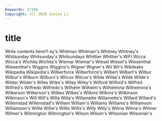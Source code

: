 ```yaml
---
Keywords: 27340
Copyright: (C) 2020 Junjie Li
---
```


# title

Write contents here!!!
ey's 
Whitman 
Whitman's 
Whitney 
Whitney's 
Whitsunday 
Whitsunday's 
Whitsundays 
Whittier 
Whittier's
WiFi 
Wicca 
Wicca's 
Wichita 
Wichita's 
Wiemar 
Wiemar's 
Wiesel 
Wiesel's 
Wiesenthal
Wiesenthal's 
Wiggins 
Wiggins's 
Wigner 
Wigner's 
Wii 
Wii's 
Wikileaks 
Wikipedia 
Wikipedia's
Wilberforce 
Wilberforce's 
Wilbert 
Wilbert's 
Wilbur 
Wilbur's 
Wilburn 
Wilburn's 
Wilcox 
Wilcox's
Wilda 
Wilda's 
Wilde 
Wilde's 
Wilder 
Wilder's 
Wiles 
Wiles's 
Wiley 
Wiley's
Wilford 
Wilford's 
Wilfred 
Wilfred's 
Wilfredo 
Wilfredo's 
Wilhelm 
Wilhelm's 
Wilhelmina 
Wilhelmina's
Wilkerson 
Wilkerson's 
Wilkes 
Wilkes's 
Wilkins 
Wilkins's 
Wilkinson 
Wilkinson's 
Will 
Will's
Willa 
Willa's 
Willamette 
Willamette's 
Willard 
Willard's 
Willemstad 
Willemstad's 
William 
William's
Williams 
Williams's 
Williamson 
Williamson's 
Willie 
Willie's 
Willis 
Willis's 
Willy 
Willy's
Wilma 
Wilma's 
Wilmer 
Wilmer's 
Wilmington 
Wilmington's 
Wilson 
Wilson's 
Wilsonian 
Wilsonian's
